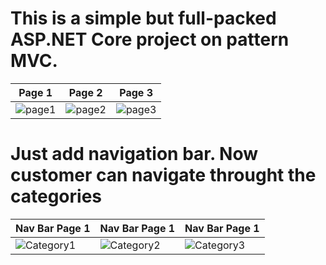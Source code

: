 # This is a simple but full-packed ASP.NET Core project on pattern MVC.

| Page 1 | Page 2 | Page 3 |
| -------- | -------- | -------- |
|![page1](https://user-images.githubusercontent.com/24496601/38771029-7801e5de-4024-11e8-93e1-12b5e9329af8.png)|![page2](https://user-images.githubusercontent.com/24496601/38771030-781d164c-4024-11e8-9636-9acb19b29137.png)|![page3](https://user-images.githubusercontent.com/24496601/38771031-78380d3a-4024-11e8-9600-ba4395b37bda.png)|

# Just add navigation bar. Now customer can navigate throught the categories

| Nav Bar Page 1 | Nav Bar Page 1 | Nav Bar Page 1 |
| -------- | -------- | -------- |
|![Category1](https://user-images.githubusercontent.com/24496601/38777972-f2f67fa8-40b9-11e8-9d9f-3a54b13f6ad9.png)|![Category2](https://user-images.githubusercontent.com/24496601/38777978-fa4b222c-40b9-11e8-8883-dc6c4cb7d145.png)|![Category3](https://user-images.githubusercontent.com/24496601/38777980-019e7434-40ba-11e8-8df8-d71d055bb430.png)|
